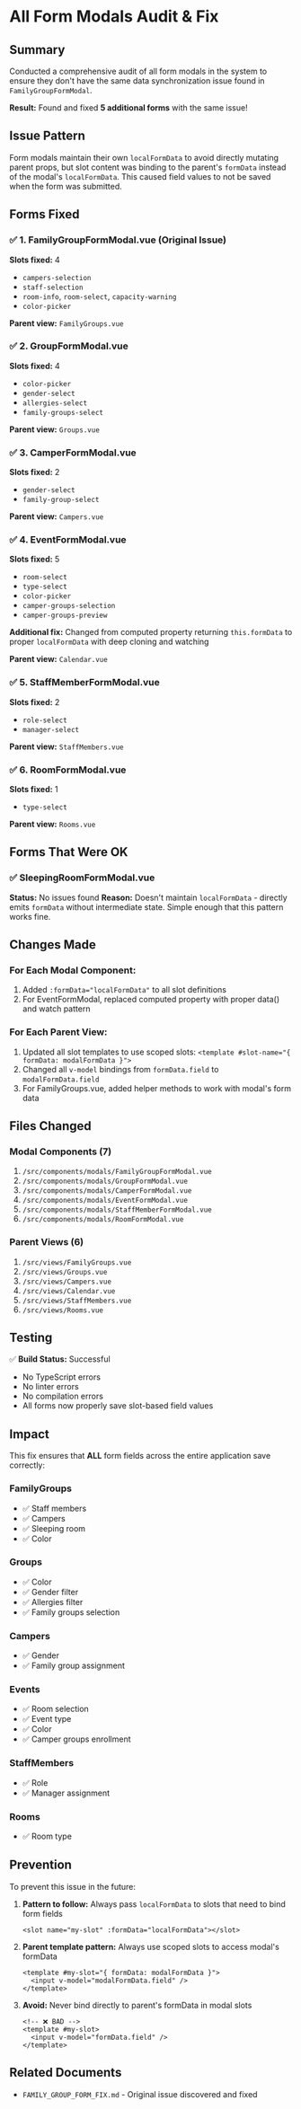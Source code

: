 # All Form Modals Audit & Fix

## Summary
Conducted a comprehensive audit of all form modals in the system to ensure they don't have the same data synchronization issue found in `FamilyGroupFormModal`. 

**Result:** Found and fixed **5 additional forms** with the same issue!

## Issue Pattern
Form modals maintain their own `localFormData` to avoid directly mutating parent props, but slot content was binding to the parent's `formData` instead of the modal's `localFormData`. This caused field values to not be saved when the form was submitted.

## Forms Fixed

### ✅ 1. FamilyGroupFormModal.vue (Original Issue)
**Slots fixed:** 4
- `campers-selection`
- `staff-selection`
- `room-info`, `room-select`, `capacity-warning`
- `color-picker`

**Parent view:** `FamilyGroups.vue`

### ✅ 2. GroupFormModal.vue
**Slots fixed:** 4
- `color-picker`
- `gender-select`
- `allergies-select`
- `family-groups-select`

**Parent view:** `Groups.vue`

### ✅ 3. CamperFormModal.vue
**Slots fixed:** 2
- `gender-select`
- `family-group-select`

**Parent view:** `Campers.vue`

### ✅ 4. EventFormModal.vue
**Slots fixed:** 5
- `room-select`
- `type-select`
- `color-picker`
- `camper-groups-selection`
- `camper-groups-preview`

**Additional fix:** Changed from computed property returning `this.formData` to proper `localFormData` with deep cloning and watching

**Parent view:** `Calendar.vue`

### ✅ 5. StaffMemberFormModal.vue
**Slots fixed:** 2
- `role-select`
- `manager-select`

**Parent view:** `StaffMembers.vue`

### ✅ 6. RoomFormModal.vue
**Slots fixed:** 1
- `type-select`

**Parent view:** `Rooms.vue`

## Forms That Were OK

### ✅ SleepingRoomFormModal.vue
**Status:** No issues found
**Reason:** Doesn't maintain `localFormData` - directly emits `formData` without intermediate state. Simple enough that this pattern works fine.

## Changes Made

### For Each Modal Component:
1. Added `:formData="localFormData"` to all slot definitions
2. For EventFormModal, replaced computed property with proper data() and watch pattern

### For Each Parent View:
1. Updated all slot templates to use scoped slots: `<template #slot-name="{ formData: modalFormData }">`
2. Changed all `v-model` bindings from `formData.field` to `modalFormData.field`
3. For FamilyGroups.vue, added helper methods to work with modal's form data

## Files Changed

### Modal Components (7)
1. `/src/components/modals/FamilyGroupFormModal.vue`
2. `/src/components/modals/GroupFormModal.vue`
3. `/src/components/modals/CamperFormModal.vue`
4. `/src/components/modals/EventFormModal.vue`
5. `/src/components/modals/StaffMemberFormModal.vue`
6. `/src/components/modals/RoomFormModal.vue`

### Parent Views (6)
1. `/src/views/FamilyGroups.vue`
2. `/src/views/Groups.vue`
3. `/src/views/Campers.vue`
4. `/src/views/Calendar.vue`
5. `/src/views/StaffMembers.vue`
6. `/src/views/Rooms.vue`

## Testing

✅ **Build Status:** Successful
- No TypeScript errors
- No linter errors
- No compilation errors
- All forms now properly save slot-based field values

## Impact

This fix ensures that **ALL** form fields across the entire application save correctly:

### FamilyGroups
- ✅ Staff members
- ✅ Campers
- ✅ Sleeping room
- ✅ Color

### Groups  
- ✅ Color
- ✅ Gender filter
- ✅ Allergies filter
- ✅ Family groups selection

### Campers
- ✅ Gender
- ✅ Family group assignment

### Events
- ✅ Room selection
- ✅ Event type
- ✅ Color
- ✅ Camper groups enrollment

### StaffMembers
- ✅ Role
- ✅ Manager assignment

### Rooms
- ✅ Room type

## Prevention

To prevent this issue in the future:

1. **Pattern to follow:** Always pass `localFormData` to slots that need to bind form fields
   ```vue
   <slot name="my-slot" :formData="localFormData"></slot>
   ```

2. **Parent template pattern:** Always use scoped slots to access modal's formData
   ```vue
   <template #my-slot="{ formData: modalFormData }">
     <input v-model="modalFormData.field" />
   </template>
   ```

3. **Avoid:** Never bind directly to parent's formData in modal slots
   ```vue
   <!-- ❌ BAD -->
   <template #my-slot>
     <input v-model="formData.field" />
   </template>
   ```

## Related Documents
- `FAMILY_GROUP_FORM_FIX.md` - Original issue discovered and fixed

